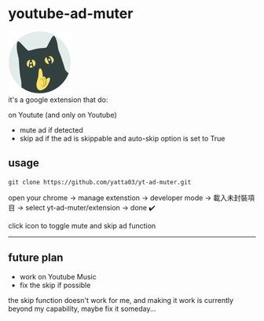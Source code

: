 # youtube-ad-muter

![icon](./extension/images/icon_128.svg)  
it's a google extension that do:

on Youtute (and only on Youtube)

- mute ad if detected
- skip ad if the ad is skippable and auto-skip option is set to True

## usage

```
git clone https://github.com/yatta03/yt-ad-muter.git
```

open your chrome -> manage extenstion -> developer mode -> 載入未封裝項目 -> select yt-ad-muter/extension -> done :heavy_check_mark:

click icon to toggle mute and skip ad function

---

## future plan

- work on Youtube Music
- fix the skip if possible

the skip function doesn't work for me, and making it work is currently beyond my capability, maybe fix it someday...
